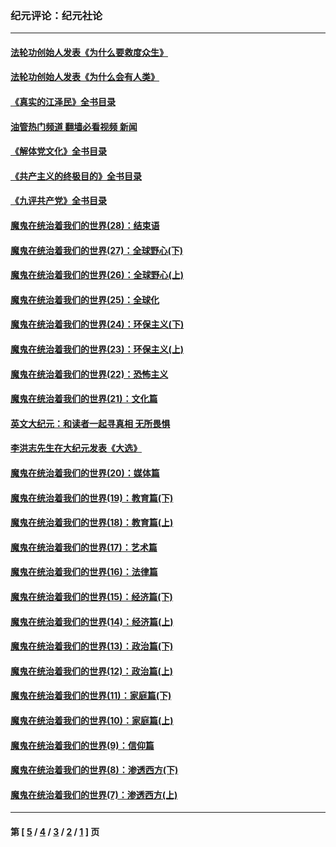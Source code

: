### 纪元评论：纪元社论
---
#### [法轮功创始人发表《为什么要救度众生》](../../pages/nsc422/n13975246.md?05280330) 
#### [法轮功创始人发表《为什么会有人类》](../../pages/nsc422/n13912117.md?05280330) 
#### [《真实的江泽民》全书目录](../../pages/nsc422/n13721399.md?05280330) 
#### [油管热门频道 翻墙必看视频 新闻](ok?05280330)
#### [《解体党文化》全书目录](../../pages/nsc422/n13721157.md?05280330) 
#### [《共产主义的终极目的》全书目录](../../pages/nsc422/n13721048.md?05280330) 
#### [《九评共产党》全书目录](../../pages/nsc422/n13708085.md?05280330) 
#### [魔鬼在统治着我们的世界(28)：结束语](../../pages/nsc422/n10936246.md?05280330) 
#### [魔鬼在统治着我们的世界(27)：全球野心(下)](../../pages/nsc422/n10928319.md?05280330) 
#### [魔鬼在统治着我们的世界(26)：全球野心(上)](../../pages/nsc422/n10900318.md?05280330) 
#### [魔鬼在统治着我们的世界(25)：全球化](../../pages/nsc422/n10788205.md?05280330) 
#### [魔鬼在统治着我们的世界(24)：环保主义(下)](../../pages/nsc422/n10695307.md?05280330) 
#### [魔鬼在统治着我们的世界(23)：环保主义(上)](../../pages/nsc422/n10688613.md?05280330) 
#### [魔鬼在统治着我们的世界(22)：恐怖主义](../../pages/nsc422/n10614727.md?05280330) 
#### [魔鬼在统治着我们的世界(21)：文化篇](../../pages/nsc422/n10597706.md?05280330) 
#### [英文大纪元：和读者一起寻真相 无所畏惧](../../pages/nsc422/n12542027.md?05280330) 
#### [李洪志先生在大纪元发表《大选》](../../pages/nsc422/n12534746.md?05280330) 
#### [魔鬼在统治着我们的世界(20)：媒体篇](../../pages/nsc422/n10586579.md?05280330) 
#### [魔鬼在统治着我们的世界(19)：教育篇(下)](../../pages/nsc422/n10564808.md?05280330) 
#### [魔鬼在统治着我们的世界(18)：教育篇(上)](../../pages/nsc422/n10526970.md?05280330) 
#### [魔鬼在统治着我们的世界(17)：艺术篇](../../pages/nsc422/n10499093.md?05280330) 
#### [魔鬼在统治着我们的世界(16)：法律篇](../../pages/nsc422/n10485969.md?05280330) 
#### [魔鬼在统治着我们的世界(15)：经济篇(下)](../../pages/nsc422/n10469975.md?05280330) 
#### [魔鬼在统治着我们的世界(14)：经济篇(上)](../../pages/nsc422/n10457370.md?05280330) 
#### [魔鬼在统治着我们的世界(13)：政治篇(下)](../../pages/nsc422/n10448270.md?05280330) 
#### [魔鬼在统治着我们的世界(12)：政治篇(上)](../../pages/nsc422/n10444576.md?05280330) 
#### [魔鬼在统治着我们的世界(11)：家庭篇(下)](../../pages/nsc422/n10440961.md?05280330) 
#### [魔鬼在统治着我们的世界(10)：家庭篇(上)](../../pages/nsc422/n10435448.md?05280330) 
#### [魔鬼在统治着我们的世界(9)：信仰篇](../../pages/nsc422/n10432159.md?05280330) 
#### [魔鬼在统治着我们的世界(8)：渗透西方(下)](../../pages/nsc422/n10429603.md?05280330) 
#### [魔鬼在统治着我们的世界(7)：渗透西方(上)](../../pages/nsc422/n10426013.md?05280330) 

---
#### 第 [ [5](./5.md?05280330) / [4](./4.md?05280330) / [3](./3.md?05280330) / [2](./2.md?05280330) / [1](./1.md?05280330) ] 页
